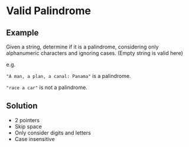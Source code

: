 # Valid Palindrome
## Example
Given a string, determine if it is a palindrome, considering only alphanumeric characters and ignoring cases.
(Empty string is valid here)

e.g. 

`"A man, a plan, a canal: Panama"` is a palindrome.

`"race a car"` is not a palindrome.

## Solution
 - 2 pointers
 - Skip space
 - Only consider digits and letters
 - Case insensitive
